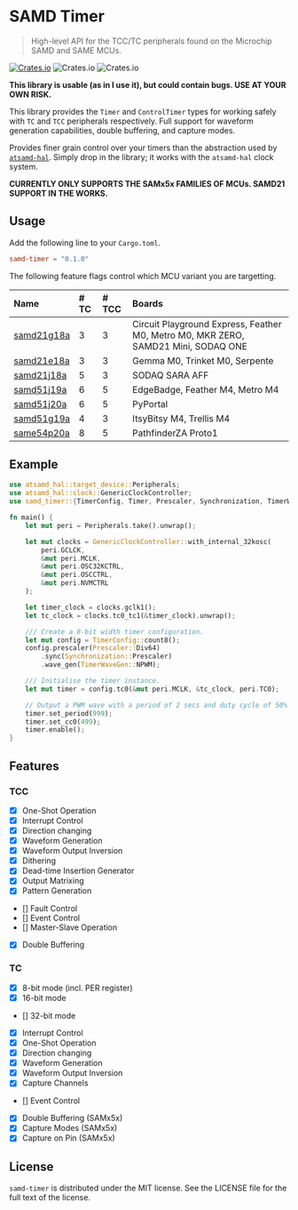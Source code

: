 # SAMD Timer

> High-level API for the TCC/TC peripherals found on the Microchip SAMD and SAME MCUs.

[![Crates.io](https://img.shields.io/crates/v/samd-timer)](https://crates.io/crates/samd-timer)
![Crates.io](https://img.shields.io/crates/l/samd-timer)
![Crates.io](https://img.shields.io/crates/d/samd-timer)

**This library is usable (as in I use it), but could contain bugs. USE AT YOUR OWN RISK.**

This library provides the `Timer` and `ControlTimer` types for working safely with `TC` and `TCC` peripherals respectively. Full support for waveform generation capabilities, double buffering, and capture modes.

Provides finer grain control over your timers than the abstraction used by [`atsamd-hal`](https://github.com/atsamd-rs/atsamd/). Simply drop in the library; it works with the `atsamd-hal` clock system.

**CURRENTLY ONLY SUPPORTS THE SAMx5x FAMILIES OF MCUs. SAMD21 SUPPORT IN THE WORKS.**

## Usage

Add the following line to your `Cargo.toml`.

```toml
samd-timer = "0.1.0"
```

The following feature flags control which MCU variant you are targetting.

| Name | # TC | # TCC | Boards |
|:------|:----|:----|:-----------------------|
| [samd21g18a](https://docs.rs/atsamd21g18a/) | 3 | 3 | Circuit Playground Express, Feather M0, Metro M0, MKR ZERO, SAMD21 Mini, SODAQ ONE |
| [samd21e18a](https://docs.rs/atsamd21e18a/) | 3 | 3 | Gemma M0, Trinket M0, Serpente |
| [samd21j18a](https://docs.rs/atsamd21j18a/) | 5 | 3 | SODAQ SARA AFF |
| [samd51j19a](https://docs.rs/atsamd51j19a/) | 6 | 5 | EdgeBadge, Feather M4, Metro M4 |
| [samd51j20a](https://docs.rs/atsamd51j20a/) | 6 | 5 | PyPortal |
| [samd51g19a](https://docs.rs/atsamd51g19a/) | 4 | 3 | ItsyBitsy M4, Trellis M4 |
| [same54p20a](https://docs.rs/atsame54p20a/) | 8 | 5 | PathfinderZA Proto1 |

## Example

```rust
use atsamd_hal::target_device::Peripherals;
use atsamd_hal::clock::GenericClockController;
use samd_timer::{TimerConfig, Timer, Prescaler, Synchronization, TimerWaveGen};

fn main() {
    let mut peri = Peripherals.take().unwrap();

    let mut clocks = GenericClockController::with_internal_32kosc(
        peri.GCLCK,
        &mut peri.MCLK,
        &mut peri.OSC32KCTRL,
        &mut peri.OSCCTRL,
        &mut peri.NVMCTRL
    );

    let timer_clock = clocks.gclk1();
    let tc_clock = clocks.tc0_tc1(&timer_clock).unwrap();

    /// Create a 8-bit width timer configuration.
    let mut config = TimerConfig::count8();
    config.prescaler(Prescaler::Div64)
        .sync(Synchronization::Prescaler)
        .wave_gen(TimerWaveGen::NPWM);

    /// Initialise the timer instance.
    let mut timer = config.tc0(&mut peri.MCLK, &tc_clock, peri.TC0);

    // Output a PWM wave with a period of 2 secs and duty cycle of 50%
    timer.set_period(999);
    timer.set_cc0(499);
    timer.enable();
}
```

## Features

### TCC

- [x] One-Shot Operation
- [x] Interrupt Control
- [x] Direction changing
- [x] Waveform Generation
- [x] Waveform Output Inversion
- [x] Dithering
- [x] Dead-time Insertion Generator
- [x] Output Matrixing
- [x] Pattern Generation
- [] Fault Control
- [] Event Control
- [] Master-Slave Operation
- [x] Double Buffering

### TC

- [x] 8-bit mode (incl. PER register)
- [x] 16-bit mode
- [] 32-bit mode
- [x] Interrupt Control
- [x] One-Shot Operation
- [x] Direction changing
- [x] Waveform Generation
- [x] Waveform Output Inversion
- [x] Capture Channels
- [] Event Control
- [x] Double Buffering (SAMx5x)
- [x] Capture Modes (SAMx5x)
- [x] Capture on Pin (SAMx5x)

## License

`samd-timer` is distributed under the MIT license. See the LICENSE file for the full text of the license.